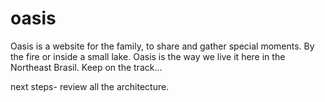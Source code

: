 # oasis

Oasis is a website for the family, to share and gather special moments.
By the fire or inside a small lake.
Oasis is the way we live it here in the Northeast Brasil.
Keep on the track...

next steps- review all the architecture.
